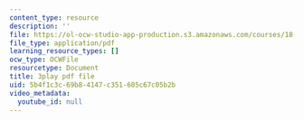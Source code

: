 ```yaml
---
content_type: resource
description: ''
file: https://ol-ocw-studio-app-production.s3.amazonaws.com/courses/18-06sc-linear-algebra-fall-2011/5b4f1c3c69b84147c351605c67c05b2b_S8DQZjE4V8U.pdf
file_type: application/pdf
learning_resource_types: []
ocw_type: OCWFile
resourcetype: Document
title: 3play pdf file
uid: 5b4f1c3c-69b8-4147-c351-605c67c05b2b
video_metadata:
  youtube_id: null
---
```

